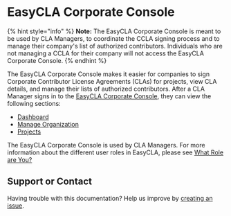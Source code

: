 # EasyCLA Corporate Console

{% hint style="info" %}
**Note:** The EasyCLA Corporate Console is meant to be used by CLA Managers, to coordinate the CCLA signing process and to manage their company's list of authorized contributors. Individuals who are not managing a CCLA for their company will not access the EasyCLA Corporate Console.
{% endhint %}

The EasyCLA Corporate Console makes it easier for companies to sign Corporate Contributor License Agreements \(CLAs\) for projects, view CLA details, and manage their lists of authorized contributors. After a CLA Manager signs in to the [EasyCLA Corporate Console](https://member.lfx.linuxfoundation.org/company/dashboard), they can view the following sections:

* [Dashboard](dashboard.md)
* [Manage Organization](manage-organization.md)
* [Projects](projects/)

The EasyCLA Corporate Console is used by CLA Managers. For more information about the different user roles in EasyCLA, please see [What Role are You?](../easycla/getting-started/README.md#what-role-are-you)

## Support or Contact

Having trouble with this documentation? Help us improve by [creating an issue](https://github.com/communitybridge/docs/issues).

